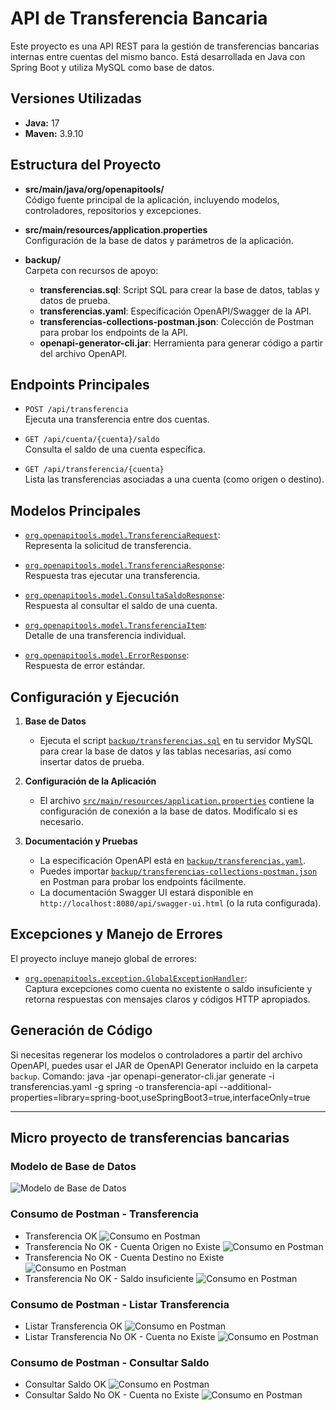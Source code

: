 # API de Transferencia Bancaria

Este proyecto es una API REST para la gestión de transferencias bancarias internas entre cuentas del mismo banco. Está desarrollada en Java con Spring Boot y utiliza MySQL como base de datos.

## Versiones Utilizadas

- **Java:** 17
- **Maven:** 3.9.10

## Estructura del Proyecto

- **src/main/java/org/openapitools/**  
  Código fuente principal de la aplicación, incluyendo modelos, controladores, repositorios y excepciones.

- **src/main/resources/application.properties**  
  Configuración de la base de datos y parámetros de la aplicación.

- **backup/**  
  Carpeta con recursos de apoyo:
  - **transferencias.sql**: Script SQL para crear la base de datos, tablas y datos de prueba.
  - **transferencias.yaml**: Especificación OpenAPI/Swagger de la API.
  - **transferencias-collections-postman.json**: Colección de Postman para probar los endpoints de la API.
  - **openapi-generator-cli.jar**: Herramienta para generar código a partir del archivo OpenAPI.

## Endpoints Principales

- `POST /api/transferencia`  
  Ejecuta una transferencia entre dos cuentas.

- `GET /api/cuenta/{cuenta}/saldo`  
  Consulta el saldo de una cuenta específica.

- `GET /api/transferencia/{cuenta}`  
  Lista las transferencias asociadas a una cuenta (como origen o destino).

## Modelos Principales

- [`org.openapitools.model.TransferenciaRequest`](src/main/java/org/openapitools/model/TransferenciaRequest.java):  
  Representa la solicitud de transferencia.

- [`org.openapitools.model.TransferenciaResponse`](src/main/java/org/openapitools/model/TransferenciaResponse.java):  
  Respuesta tras ejecutar una transferencia.

- [`org.openapitools.model.ConsultaSaldoResponse`](src/main/java/org/openapitools/model/ConsultaSaldoResponse.java):  
  Respuesta al consultar el saldo de una cuenta.

- [`org.openapitools.model.TransferenciaItem`](src/main/java/org/openapitools/model/TransferenciaItem.java):  
  Detalle de una transferencia individual.

- [`org.openapitools.model.ErrorResponse`](src/main/java/org/openapitools/model/ErrorResponse.java):  
  Respuesta de error estándar.

## Configuración y Ejecución

1. **Base de Datos**  
   - Ejecuta el script [`backup/transferencias.sql`](backup/transferencias.sql) en tu servidor MySQL para crear la base de datos y las tablas necesarias, así como insertar datos de prueba.

2. **Configuración de la Aplicación**  
   - El archivo [`src/main/resources/application.properties`](src/main/resources/application.properties) contiene la configuración de conexión a la base de datos. Modifícalo si es necesario.

3. **Documentación y Pruebas**  
   - La especificación OpenAPI está en [`backup/transferencias.yaml`](backup/transferencias.yaml).
   - Puedes importar [`backup/transferencias-collections-postman.json`](backup/transferencias-collections-postman.json) en Postman para probar los endpoints fácilmente.
   - La documentación Swagger UI estará disponible en `http://localhost:8080/api/swagger-ui.html` (o la ruta configurada).

## Excepciones y Manejo de Errores

El proyecto incluye manejo global de errores:
- [`org.openapitools.exception.GlobalExceptionHandler`](src/main/java/org/openapitools/exception/GlobalExceptionHandler.java):  
  Captura excepciones como cuenta no existente o saldo insuficiente y retorna respuestas con mensajes claros y códigos HTTP apropiados.

## Generación de Código

Si necesitas regenerar los modelos o controladores a partir del archivo OpenAPI, puedes usar el JAR de OpenAPI Generator incluido en la carpeta `backup`.
Comando: java -jar openapi-generator-cli.jar generate -i transferencias.yaml -g spring -o transferencia-api --additional-properties=library=spring-boot,useSpringBoot3=true,interfaceOnly=true


---

## Micro proyecto de transferencias bancarias

### Modelo de Base de Datos

![Modelo de Base de Datos](./backup/Modelo_BD.PNG)

### Consumo de Postman - Transferencia
- Transferencia OK
![Consumo en Postman](./backup/Consumos_Postman/Transferencia/Transferencia_OK.PNG)
- Transferencia No OK - Cuenta Origen no Existe
![Consumo en Postman](./backup/Consumos_Postman/Transferencia/Transferencia_NOTOK-CuentaOrigenNoExiste.PNG)
- Transferencia No OK - Cuenta Destino no Existe
![Consumo en Postman](./backup/Consumos_Postman/Transferencia/Transferencia_NOTOK-CuentaDestinoNoExiste.PNG)
- Transferencia No OK - Saldo insuficiente
![Consumo en Postman](./backup/Consumos_Postman/Transferencia/Transferencia_NOTOK-SaldoInsuficiente.PNG)

### Consumo de Postman - Listar Transferencia
- Listar Transferencia OK
![Consumo en Postman](./backup/Consumos_Postman/ListarTransferencias/ListarTransferencia_OK.PNG)
- Listar Transferencia No OK - Cuenta no Existe
![Consumo en Postman](./backup/Consumos_Postman/ListarTransferencias/ListarTransferencia_NOTOK_CuentaNoExiste.PNG)

### Consumo de Postman - Consultar Saldo
- Consultar Saldo OK
![Consumo en Postman](./backup/Consumos_Postman/ConsultarSaldo/ConsultarSaldo_OK.PNG)
- Consultar Saldo No OK - Cuenta no Existe
![Consumo en Postman](./backup/Consumos_Postman/ConsultarSaldo/ConsultarSaldo_NOTOK_CuentaNoExiste.PNG)